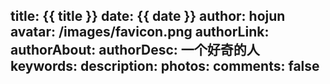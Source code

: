 title: {{ title }}
date: {{ date }} 
author: hojun
avatar: /images/favicon.png
authorLink: 
authorAbout: 
authorDesc: 一个好奇的人
keywords: 
description: 
photos: 
comments: false
---
